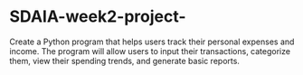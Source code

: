 # SDAIA-week2-project-
Create a Python program that helps users track their personal expenses and income. The program will allow users to input their transactions, categorize them, view their spending trends, and generate basic reports.

